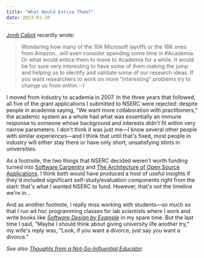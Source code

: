 ```yaml
---
title: "What Would Entice Them?"
date: 2023-01-20
---
```


[Jordi Cabot][cabot-jordi] recently wrote:

> Wondering how many of the 10K Microsoft layoffs or the 18K ones from Amazon…will even consider spending some time in #Academia.
> Or what would entice them to move to Academia for a while.
> It would be for sure very interesting to have some of them making the jump
> and helping us to identify and validate some of our research ideas.
> If you want researchers to work on more "interesting" problems try to change us from within :-)

I moved from industry to academia in 2007.
In the three years that followed,
all five of the grant applications I submitted to NSERC were rejected:
despite people in academia saying,
"We want more collaboration with practitioners,"
the academic system as a whole had what was essentially an immune response
to someone whose background and interests didn't fit within very narrow parameters.
I don't think it was just me—I know several other people with similar experiences—and
I think that until that's fixed,
most people in industry will either stay there
or have only short, unsatisfying stints in universities.

As a footnote,
the two things that NSERC decided weren't worth funding
turned into [Software Carpentry][software-carpentry]
and [The Architecture of Open Source Applications][aosa].
I think both would have produced a host of useful insights
if they'd included significant self-study/evaluation components right from the start:
that's what I wanted NSERC to fund.
However,
that's not the timeline we're in…

And as another footnote,
I really miss working with students—so much so that
I run ad hoc programming classes for lab scientists where I work
and write books like [*Software Design by Example*][sdxjs] in my spare time.
But the last time I said,
"Maybe I should think about giving university life another try,"
my wife's reply was,
"Look, if you want a divorce, just say you want a divorce."

*See also [Thoughts from a Not-So-Influential Educator][thoughts].*

[aosa]: https://aosabook.org/
[cabot-jordi]: https://jordicabot.com/
[sdxjs]: @root/sdxjs/
[software-carpentry]: https://carpentries.org/
[thoughts]: @root/2020/07/09/acm-sigsoft-award/
